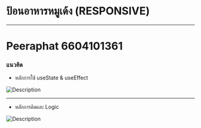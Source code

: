 # ป้อนอาหารหมูเด้ง (RESPONSIVE)
----------------------------------------------------------------

# Peeraphat 6604101361


### แนวคิด

* หลักการใช้ useState & useEffect

![Description](https://cdn.discordapp.com/attachments/649217874568675328/1284190645648490537/image.jpg?ex=66e5bb3d&is=66e469bd&hm=c2487fa080655aa423a4ad1d6508a0fa045efabc98e7e93ce061ea779ffbc489&)

----------------------------------------------------------------

* หลักการคิดและ Logic 

![Description](https://cdn.discordapp.com/attachments/649217874568675328/1284190652241940480/image.jpg?ex=66e5bb3e&is=66e469be&hm=c89d91387758afec39d4af3e1a009506ddcba28e19cb98bc1feaf95d9756d1da&)
